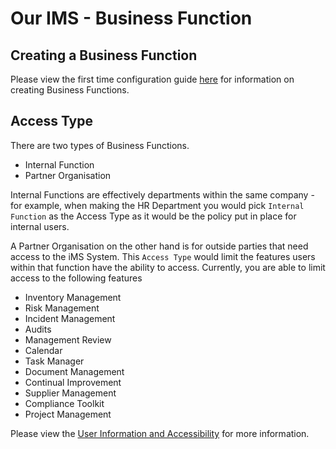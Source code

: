 # Our IMS - Business Function

## Creating a Business Function

Please view the first time configuration guide [here][First Time Configuration] for information on creating Business Functions.

## Access Type

There are two types of Business Functions.
+ Internal Function
+ Partner Organisation

Internal Functions are effectively departments within the same company - for example, when making the HR Department you would pick `Internal Function` as the Access Type as it would be the policy put in place for internal users. 

A Partner Organisation on the other hand is for outside parties that need access to the iMS System. This `Access Type` would limit the features users within that function have the ability to access. Currently, you are able to limit access to the following features

+ Inventory Management
+ Risk Management
+ Incident Management
+ Audits
+ Management Review
+ Calendar
+ Task Manager
+ Document Management
+ Continual Improvement
+ Supplier Management
+ Compliance Toolkit
+ Project Management

Please view the [User Information and Accessibility][Info] for more information.

[First Time Configuration]: ../../intro#create-a-business-function "First Time Configuration"
[Info]: ../../info "User Information and Accessibility"